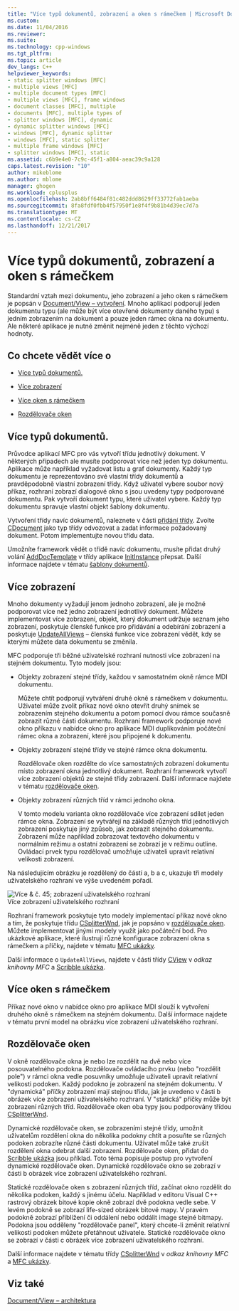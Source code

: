 ```yaml
---
title: "Více typů dokumentů, zobrazení a oken s rámečkem | Microsoft Docs"
ms.custom: 
ms.date: 11/04/2016
ms.reviewer: 
ms.suite: 
ms.technology: cpp-windows
ms.tgt_pltfrm: 
ms.topic: article
dev_langs: C++
helpviewer_keywords:
- static splitter windows [MFC]
- multiple views [MFC]
- multiple document types [MFC]
- multiple views [MFC], frame windows
- document classes [MFC], multiple
- documents [MFC], multiple types of
- splitter windows [MFC], dynamic
- dynamic splitter windows [MFC]
- windows [MFC], dynamic splitter
- windows [MFC], static splitter
- multiple frame windows [MFC]
- splitter windows [MFC], static
ms.assetid: c6b9e4e0-7c9c-45f1-a804-aeac39c9a128
caps.latest.revision: "10"
author: mikeblome
ms.author: mblome
manager: ghogen
ms.workload: cplusplus
ms.openlocfilehash: 2ab8bff6484f81c482ddd8629ff33772fab1aeba
ms.sourcegitcommit: 8fa8fdf0fbb4f57950f1e8f4f9b81b4d39ec7d7a
ms.translationtype: MT
ms.contentlocale: cs-CZ
ms.lasthandoff: 12/21/2017
---
```

# <a name="multiple-document-types-views-and-frame-windows"></a>Více typů dokumentů, zobrazení a oken s rámečkem
Standardní vztah mezi dokumentu, jeho zobrazení a jeho oken s rámečkem je popsán v [Document/View – vytvoření](../mfc/document-view-creation.md). Mnoho aplikací podporují jeden dokumentu typu (ale může být více otevřené dokumenty daného typu) s jedním zobrazením na dokument a pouze jeden rámec okna na dokumentu. Ale některé aplikace je nutné změnit nejméně jeden z těchto výchozí hodnoty.  
  
## <a name="what-do-you-want-to-know-more-about"></a>Co chcete vědět více o  
  
-   [Více typů dokumentů.](#_core_multiple_document_types)  
  
-   [Více zobrazení](#_core_multiple_views)  
  
-   [Více oken s rámečkem](#_core_multiple_frame_windows)  
  
-   [Rozdělovače oken](#_core_splitter_windows)  
  
##  <a name="_core_multiple_document_types"></a>Více typů dokumentů.  
 Průvodce aplikací MFC pro vás vytvoří třídu jednotlivý dokument. V některých případech ale musíte podporovat více než jeden typ dokumentu. Aplikace může například vyžadovat listu a graf dokumenty. Každý typ dokumentu je reprezentováno své vlastní třídy dokumentů a pravděpodobně vlastní zobrazení třídy. Když uživatel vybere soubor nový příkaz, rozhraní zobrazí dialogové okno s jsou uvedeny typy podporované dokumentu. Pak vytvoří dokument typu, které uživatel vybere. Každý typ dokumentu spravuje vlastní objekt šablony dokumentu.  
  
 Vytvoření třídy navíc dokumentů, naleznete v části [přidání třídy](../ide/adding-a-class-visual-cpp.md). Zvolte [CDocument](../mfc/reference/cdocument-class.md) jako typ třídy odvozovat a zadat informace požadovaný dokument. Potom implementujte novou třídu data.  
  
 Umožníte framework vědět o třídě navíc dokumentu, musíte přidat druhý volání [AddDocTemplate](../mfc/reference/cwinapp-class.md#adddoctemplate) v třídy aplikace [InitInstance](../mfc/reference/cwinapp-class.md#initinstance) přepsat. Další informace najdete v tématu [šablony dokumentů](../mfc/document-templates-and-the-document-view-creation-process.md).  
  
##  <a name="_core_multiple_views"></a>Více zobrazení  
 Mnoho dokumenty vyžadují jenom jednoho zobrazení, ale je možné podporovat více než jedno zobrazení jednotlivý dokument. Můžete implementovat více zobrazení, objekt, který dokument udržuje seznam jeho zobrazení, poskytuje členské funkce pro přidávání a odebírání zobrazení a poskytuje [UpdateAllViews](../mfc/reference/cdocument-class.md#updateallviews) – členská funkce více zobrazení vědět, kdy se kterými můžete data dokumentu se změnila.  
  
 MFC podporuje tři běžné uživatelské rozhraní nutnosti více zobrazení na stejném dokumentu. Tyto modely jsou:  
  
-   Objekty zobrazení stejné třídy, každou v samostatném okně rámce MDI dokumentu.  
  
     Můžete chtít podporují vytváření druhé okně s rámečkem v dokumentu. Uživatel může zvolit příkaz nové okno otevřít druhý snímek se zobrazením stejného dokumentu a potom pomocí dvou rámce současně zobrazit různé části dokumentu. Rozhraní framework podporuje nové okno příkazu v nabídce okno pro aplikace MDI duplikováním počáteční rámec okna a zobrazení, které jsou připojené k dokumentu.  
  
-   Objekty zobrazení stejné třídy ve stejné rámce okna dokumentu.  
  
     Rozdělovače oken rozdělte do více samostatných zobrazení dokumentu místo zobrazení okna jednotlivý dokument. Rozhraní framework vytvoří více zobrazení objektů ze stejné třídy zobrazení. Další informace najdete v tématu [rozdělovače oken](#_core_splitter_windows).  
  
-   Objekty zobrazení různých tříd v rámci jednoho okna.  
  
     V tomto modelu varianta okno rozdělovače více zobrazení sdílet jeden rámce okna. Zobrazení se vytvářejí na základě různých tříd jednotlivých zobrazení poskytuje jiný způsob, jak zobrazit stejného dokumentu. Zobrazení může například zobrazovat textového dokumentu v normálním režimu a ostatní zobrazení se zobrazí je v režimu outline. Ovládací prvek typu rozdělovač umožňuje uživateli upravit relativní velikosti zobrazení.  
  
 Na následujícím obrázku je rozdělený do částí a, b a c, ukazuje tři modely uživatelského rozhraní ve výše uvedeném pořadí.  
  
 ![Více & č. 45; zobrazení uživatelského rozhraní](../mfc/media/vc37a71.gif "vc37a71")  
Více zobrazení uživatelského rozhraní  
  
 Rozhraní framework poskytuje tyto modely implementací příkaz nové okno a tím, že poskytuje třídu [CSplitterWnd](../mfc/reference/csplitterwnd-class.md), jak je popsáno v [rozdělovače oken](#_core_splitter_windows). Můžete implementovat jinými modely využít jako počáteční bod. Pro ukázkové aplikace, které ilustrují různé konfigurace zobrazení okna s rámečkem a příčky, najdete v tématu [MFC ukázky](../visual-cpp-samples.md).  
  
 Další informace o `UpdateAllViews`, najdete v části třídy [CView](../mfc/reference/cview-class.md) v *odkaz knihovny MFC* a [Scribble ukázka](../visual-cpp-samples.md).  
  
##  <a name="_core_multiple_frame_windows"></a>Více oken s rámečkem  
 Příkaz nové okno v nabídce okno pro aplikace MDI slouží k vytvoření druhého okně s rámečkem na stejném dokumentu. Další informace najdete v tématu první model na obrázku více zobrazení uživatelského rozhraní.  
  
##  <a name="_core_splitter_windows"></a>Rozdělovače oken  
 V okně rozdělovače okna je nebo lze rozdělit na dvě nebo více posouvatelného podokna. Rozdělovače ovládacího prvku (nebo "rozdělit pole") v rámci okna vedle posuvníky umožňuje uživateli upravit relativní velikosti podoken. Každý podokno je zobrazení na stejném dokumentu. V "dynamická" příčky zobrazení mají stejnou třídu, jak je uvedeno v části b obrázek více zobrazení uživatelského rozhraní. V "statická" příčky může být zobrazení různých tříd. Rozdělovače oken oba typy jsou podporovány třídou [CSplitterWnd](../mfc/reference/csplitterwnd-class.md).  
  
 Dynamické rozdělovače oken, se zobrazeními stejné třídy, umožnit uživatelům rozdělení okna do několika podokny chtít a posuňte se různých podoken zobrazíte různé části dokumentu. Uživatel může také zrušit rozdělení okna odebrat další zobrazení. Rozdělovače oken, přidat do [Scribble ukázka](../visual-cpp-samples.md) jsou příklad. Toto téma popisuje postup pro vytvoření dynamické rozdělovače oken. Dynamické rozdělovače okno se zobrazí v části b obrázek více zobrazení uživatelského rozhraní.  
  
 Statické rozdělovače oken s zobrazení různých tříd, začínat okno rozdělit do několika podoken, každý s jinému účelu. Například v editoru Visual C++ rastrový obrázek bitové kopie okně zobrazí dvě podokna vedle sebe. V levém podokně se zobrazí life-sized obrázek bitové mapy. V pravém podokně zobrazí přiblížení či oddálení nebo oddálit image stejné bitmapy. Podokna jsou odděleny "rozdělovače panel", který chcete-li změnit relativní velikosti podoken můžete přetáhnout uživatele. Statické rozdělovače okno se zobrazí v části c obrázek více zobrazení uživatelského rozhraní.  
  
 Další informace najdete v tématu třídy [CSplitterWnd](../mfc/reference/csplitterwnd-class.md) v *odkaz knihovny MFC* a [MFC ukázky](../visual-cpp-samples.md).  
  
## <a name="see-also"></a>Viz také  
 [Document/View – architektura](../mfc/document-view-architecture.md)

